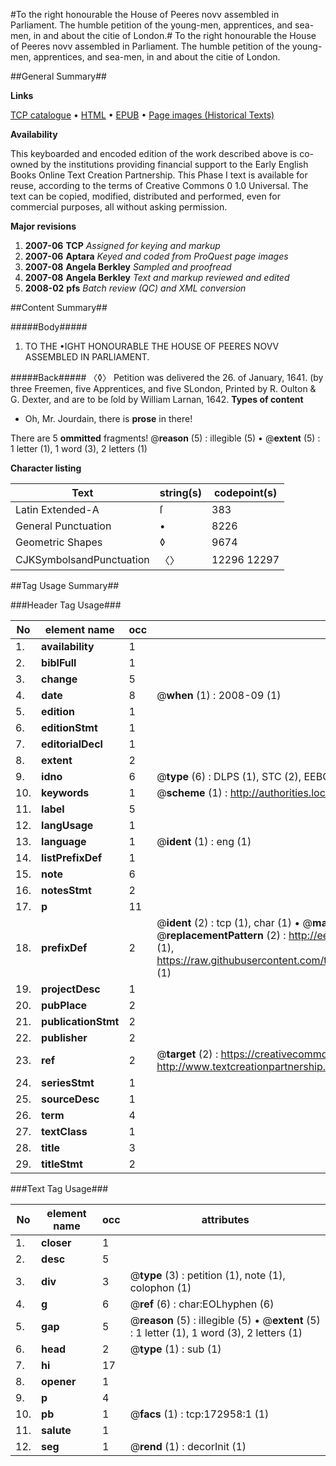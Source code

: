 #To the right honourable the House of Peeres novv assembled in Parliament. The humble petition of the young-men, apprentices, and sea-men, in and about the citie of London.#
To the right honourable the House of Peeres novv assembled in Parliament. The humble petition of the young-men, apprentices, and sea-men, in and about the citie of London.

##General Summary##

**Links**

[TCP catalogue](http://www.ota.ox.ac.uk/tcp/)  • 
[HTML](http://tei.it.ox.ac.uk/tcp/Texts-HTML/free/A94/A94618.html)  • 
[EPUB](http://tei.it.ox.ac.uk/tcp/Texts-EPUB/free/A94/A94618.epub) • 
[Page images (Historical Texts)](https://data.historicaltexts.jisc.ac.uk/view?pubId=eebo-47683499e&pageId=eebo-47683499e-172958-1)

**Availability**

This keyboarded and encoded edition of the
	       work described above is co-owned by the institutions
	       providing financial support to the Early English Books
	       Online Text Creation Partnership. This Phase I text is
	       available for reuse, according to the terms of Creative
	       Commons 0 1.0 Universal. The text can be copied,
	       modified, distributed and performed, even for
	       commercial purposes, all without asking permission.

**Major revisions**

1. __2007-06__ __TCP__ *Assigned for keying and markup*
1. __2007-06__ __Aptara__ *Keyed and coded from ProQuest page images*
1. __2007-08__ __Angela Berkley__ *Sampled and proofread*
1. __2007-08__ __Angela Berkley__ *Text and markup reviewed and edited*
1. __2008-02__ __pfs__ *Batch review (QC) and XML conversion*

##Content Summary##

#####Body#####

1. TO THE
•IGHT HONOURABLE THE
HOUSE OF PEERES NOVV ASSEMBLED
IN PARLIAMENT.

#####Back#####
〈◊〉 Petition was delivered the 26. of January, 1641. (by three Freemen, five Apprentices, and five SLondon, Printed by R. Oulton & G. Dexter, and are to be ſold by William Larnan, 1642.
**Types of content**

  * Oh, Mr. Jourdain, there is **prose** in there!

There are 5 **ommitted** fragments! 
 @__reason__ (5) : illegible (5)  •  @__extent__ (5) : 1 letter (1), 1 word (3), 2 letters (1)

**Character listing**


|Text|string(s)|codepoint(s)|
|---|---|---|
|Latin Extended-A|ſ|383|
|General Punctuation|•|8226|
|Geometric Shapes|◊|9674|
|CJKSymbolsandPunctuation|〈〉|12296 12297|

##Tag Usage Summary##

###Header Tag Usage###

|No|element name|occ|attributes|
|---|---|---|---|
|1.|__availability__|1||
|2.|__biblFull__|1||
|3.|__change__|5||
|4.|__date__|8| @__when__ (1) : 2008-09 (1)|
|5.|__edition__|1||
|6.|__editionStmt__|1||
|7.|__editorialDecl__|1||
|8.|__extent__|2||
|9.|__idno__|6| @__type__ (6) : DLPS (1), STC (2), EEBO-CITATION (1), OCLC (1), VID (1)|
|10.|__keywords__|1| @__scheme__ (1) : http://authorities.loc.gov/ (1)|
|11.|__label__|5||
|12.|__langUsage__|1||
|13.|__language__|1| @__ident__ (1) : eng (1)|
|14.|__listPrefixDef__|1||
|15.|__note__|6||
|16.|__notesStmt__|2||
|17.|__p__|11||
|18.|__prefixDef__|2| @__ident__ (2) : tcp (1), char (1)  •  @__matchPattern__ (2) : ([0-9\-]+):([0-9IVX]+) (1), (.+) (1)  •  @__replacementPattern__ (2) : http://eebo.chadwyck.com/downloadtiff?vid=$1&page=$2 (1), https://raw.githubusercontent.com/textcreationpartnership/Texts/master/tcpchars.xml#$1 (1)|
|19.|__projectDesc__|1||
|20.|__pubPlace__|2||
|21.|__publicationStmt__|2||
|22.|__publisher__|2||
|23.|__ref__|2| @__target__ (2) : https://creativecommons.org/publicdomain/zero/1.0/ (1), http://www.textcreationpartnership.org/docs/. (1)|
|24.|__seriesStmt__|1||
|25.|__sourceDesc__|1||
|26.|__term__|4||
|27.|__textClass__|1||
|28.|__title__|3||
|29.|__titleStmt__|2||


###Text Tag Usage###

|No|element name|occ|attributes|
|---|---|---|---|
|1.|__closer__|1||
|2.|__desc__|5||
|3.|__div__|3| @__type__ (3) : petition (1), note (1), colophon (1)|
|4.|__g__|6| @__ref__ (6) : char:EOLhyphen (6)|
|5.|__gap__|5| @__reason__ (5) : illegible (5)  •  @__extent__ (5) : 1 letter (1), 1 word (3), 2 letters (1)|
|6.|__head__|2| @__type__ (1) : sub (1)|
|7.|__hi__|17||
|8.|__opener__|1||
|9.|__p__|4||
|10.|__pb__|1| @__facs__ (1) : tcp:172958:1 (1)|
|11.|__salute__|1||
|12.|__seg__|1| @__rend__ (1) : decorInit (1)|
